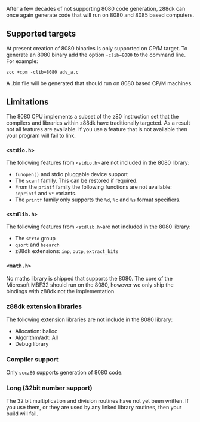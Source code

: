 After a few decades of not supporting 8080 code generation, z88dk can once again generate code that will run on 8080 and 8085 based computers.

## Supported targets

At present creation of 8080 binaries is only supported on CP/M target. To generate an 8080 binary add the option `-clib=8080` to the command line. For example:

```
zcc +cpm -clib=8080 adv_a.c
```

A .bin file will be generated that should run on 8080 based CP/M machines.

## Limitations

The 8080 CPU implements a subset of the z80 instruction set that the compilers and libraries within z88dk have traditionally targeted. As a result not all features are available. If you use a feature that is not available then your program will fail to link.

### `<stdio.h>`

The following features from `<stdio.h>` are not included in the 8080 library:

* `funopen()` and stdio pluggable device support
* The `scanf` family. This can be restored if required.
* From the `printf` family the following functions are not available: `snprintf` and `v*` variants.
* The `printf` family only supports the `%d`, `%c` and `%s` format specifiers. 

### `<stdlib.h>`

The following features from `<stdlib.h>`are not included in the 8080 library:

* The `strto` group
* `qsort` and `bsearch`
* z88dk extensions: `inp`, `outp`, `extract_bits`

### `<math.h>`

No maths library is shipped that supports the 8080. The core of the Microsoft MBF32 should run on the 8080, however we only ship the bindings with z88dk not the implementation.

### z88dk extension libraries

The following extension libraries are not include in the 8080 library:

* Allocation: balloc
* Algorithm/adt: All
* Debug library

### Compiler support

Only `sccz80` supports generation of 8080 code.

### Long (32bit number support)

The 32 bit multiplication and division routines have not yet been written. If you use them, or they are used by any linked library routines, then your build will fail.





